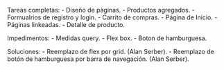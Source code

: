 Tareas completas: 
    - Diseño de pàginas. 
    - Productos agregados.
    - Formualrios de registro y login.
    - Carrito de compras.
    - Página de Inicio.
    - Páginas linkeadas.
    - Detalle de producto. 

Impedimentos: 
    - Medidas query.
    - Flex box.
    - Boton de hamburguesa.

Soluciones:
    - Reemplazo de flex por grid. (Alan Serber).
    - Reemplazo de botón de hamburguesa por barra de navegación. (Alan Serber).

